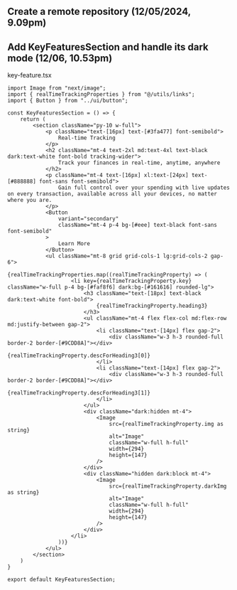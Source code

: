 ## Create a remote repository (12/05/2024, 9.09pm)
## Add KeyFeaturesSection and handle its dark mode (12/06, 10.53pm)
key-feature.tsx

    import Image from "next/image";
    import { realTimeTrackingProperties } from "@/utils/links";
    import { Button } from "../ui/button";
    
    const KeyFeaturesSection = () => {
        return (
            <section className="py-10 w-full">
                <p className="text-[16px] text-[#3fa477] font-semibold">
                    Real-time Tracking
                </p>
                <h2 className="mt-4 text-2xl md:text-4xl text-black dark:text-white font-bold tracking-wider">
                    Track your finances in real-time, anytime, anywhere
                </h2>
                <p className="mt-4 text-[16px] xl:text-[24px] text-[#888888] font-sans font-semibold">
                    Gain full control over your spending with live updates on every transaction, available across all your devices, no matter where you are.
                </p>
                <Button 
                    variant="secondary"
                    className="mt-4 p-4 bg-[#eee] text-black font-sans font-semibold"
                >
                    Learn More
                </Button>
                <ul className="mt-8 grid grid-cols-1 lg:grid-cols-2 gap-6">
                    {realTimeTrackingProperties.map((realTimeTrackingProperty) => (
                        <li key={realTimeTrackingProperty.key} className="w-full p-4 bg-[#faf8f6] dark:bg-[#161616] rounded-lg">
                            <h3 className="text-[18px] text-black dark:text-white font-bold">
                                {realTimeTrackingProperty.heading3}
                            </h3>
                            <ul className="mt-4 flex flex-col md:flex-row md:justify-between gap-2">
                                <li className="text-[14px] flex gap-2">
                                    <div className="w-3 h-3 rounded-full border-2 border-[#9CDD8A]"></div>
                                    {realTimeTrackingProperty.descForHeading3[0]}
                                </li>
                                <li className="text-[14px] flex gap-2">
                                    <div className="w-3 h-3 rounded-full border-2 border-[#9CDD8A]"></div>
                                    {realTimeTrackingProperty.descForHeading3[1]}
                                </li>
                            </ul>
                            <div className="dark:hidden mt-4">
                                <Image
                                    src={realTimeTrackingProperty.img as string}
                                    alt="Image"
                                    className="w-full h-full"
                                    width={294}
                                    height={147}
                                />
                            </div>
                            <div className="hidden dark:block mt-4">
                                <Image
                                    src={realTimeTrackingProperty.darkImg as string}
                                    alt="Image"
                                    className="w-full h-full"
                                    width={294}
                                    height={147}
                                />
                            </div>
                        </li>
                    ))}
                </ul>
            </section>
        )
    }
    
    export default KeyFeaturesSection;
